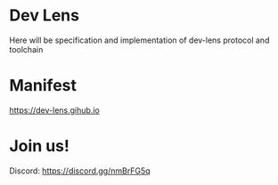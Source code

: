 # Dev Lens

Here will be specification and implementation of dev-lens protocol and toolchain

# Manifest

https://dev-lens.gihub.io

# Join us!

Discord: https://discord.gg/nmBrFG5q
